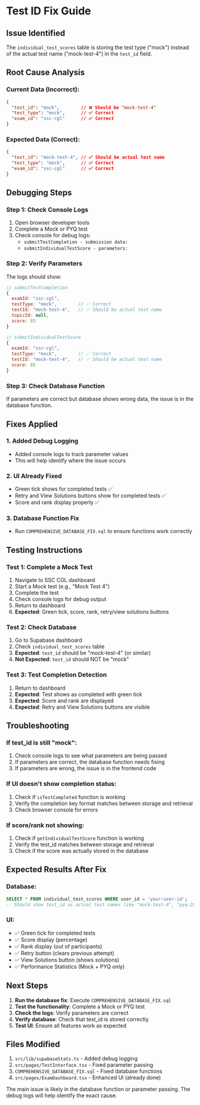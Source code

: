# Test ID Fix Guide

## Issue Identified
The `individual_test_scores` table is storing the test type ("mock") instead of the actual test name ("mock-test-4") in the `test_id` field.

## Root Cause Analysis

### Current Data (Incorrect):
```json
{
  "test_id": "mock",        // ❌ Should be "mock-test-4"
  "test_type": "mock",      // ✅ Correct
  "exam_id": "ssc-cgl"      // ✅ Correct
}
```

### Expected Data (Correct):
```json
{
  "test_id": "mock-test-4", // ✅ Should be actual test name
  "test_type": "mock",      // ✅ Correct
  "exam_id": "ssc-cgl"      // ✅ Correct
}
```

## Debugging Steps

### Step 1: Check Console Logs
1. Open browser developer tools
2. Complete a Mock or PYQ test
3. Check console for debug logs:
   - `submitTestCompletion - submission data:`
   - `submitIndividualTestScore - parameters:`

### Step 2: Verify Parameters
The logs should show:
```javascript
// submitTestCompletion
{
  examId: "ssc-cgl",
  testType: "mock",        // ✅ Correct
  testId: "mock-test-4",   // ✅ Should be actual test name
  topicId: null,
  score: 85
}

// submitIndividualTestScore
{
  examId: "ssc-cgl",
  testType: "mock",        // ✅ Correct
  testId: "mock-test-4",   // ✅ Should be actual test name
  score: 85
}
```

### Step 3: Check Database Function
If parameters are correct but database shows wrong data, the issue is in the database function.

## Fixes Applied

### 1. Added Debug Logging
- Added console logs to track parameter values
- This will help identify where the issue occurs

### 2. UI Already Fixed
- Green tick shows for completed tests ✅
- Retry and View Solutions buttons show for completed tests ✅
- Score and rank display properly ✅

### 3. Database Function Fix
- Run `COMPREHENSIVE_DATABASE_FIX.sql` to ensure functions work correctly

## Testing Instructions

### Test 1: Complete a Mock Test
1. Navigate to SSC CGL dashboard
2. Start a Mock test (e.g., "Mock Test 4")
3. Complete the test
4. Check console logs for debug output
5. Return to dashboard
6. **Expected**: Green tick, score, rank, retry/view solutions buttons

### Test 2: Check Database
1. Go to Supabase dashboard
2. Check `individual_test_scores` table
3. **Expected**: `test_id` should be "mock-test-4" (or similar)
4. **Not Expected**: `test_id` should NOT be "mock"

### Test 3: Test Completion Detection
1. Return to dashboard
2. **Expected**: Test shows as completed with green tick
3. **Expected**: Score and rank are displayed
4. **Expected**: Retry and View Solutions buttons are visible

## Troubleshooting

### If test_id is still "mock":
1. Check console logs to see what parameters are being passed
2. If parameters are correct, the database function needs fixing
3. If parameters are wrong, the issue is in the frontend code

### If UI doesn't show completion status:
1. Check if `isTestCompleted` function is working
2. Verify the completion key format matches between storage and retrieval
3. Check browser console for errors

### If score/rank not showing:
1. Check if `getIndividualTestScore` function is working
2. Verify the test_id matches between storage and retrieval
3. Check if the score was actually stored in the database

## Expected Results After Fix

### Database:
```sql
SELECT * FROM individual_test_scores WHERE user_id = 'your-user-id';
-- Should show test_id as actual test names like "mock-test-4", "pyq-2023", etc.
```

### UI:
- ✅ Green tick for completed tests
- ✅ Score display (percentage)
- ✅ Rank display (out of participants)
- ✅ Retry button (clears previous attempt)
- ✅ View Solutions button (shows solutions)
- ✅ Performance Statistics (Mock + PYQ only)

## Next Steps

1. **Run the database fix**: Execute `COMPREHENSIVE_DATABASE_FIX.sql`
2. **Test the functionality**: Complete a Mock or PYQ test
3. **Check the logs**: Verify parameters are correct
4. **Verify database**: Check that test_id is stored correctly
5. **Test UI**: Ensure all features work as expected

## Files Modified

1. `src/lib/supabaseStats.ts` - Added debug logging
2. `src/pages/TestInterface.tsx` - Fixed parameter passing
3. `COMPREHENSIVE_DATABASE_FIX.sql` - Fixed database functions
4. `src/pages/ExamDashboard.tsx` - Enhanced UI (already done)

The main issue is likely in the database function or parameter passing. The debug logs will help identify the exact cause.
